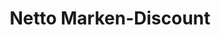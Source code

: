 ---
title: "Netto Marken-Discount"
url: /goettingen/netto-marken-discount-gesundbrunnen/
shop: Supermarkt
---